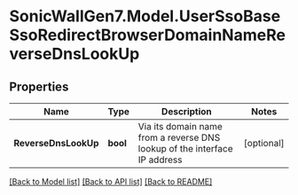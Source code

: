 # SonicWallGen7.Model.UserSsoBaseSsoRedirectBrowserDomainNameReverseDnsLookUp

## Properties

Name | Type | Description | Notes
------------ | ------------- | ------------- | -------------
**ReverseDnsLookUp** | **bool** | Via its domain name from a reverse DNS lookup of the interface IP address | [optional] 

[[Back to Model list]](../README.md#documentation-for-models) [[Back to API list]](../README.md#documentation-for-api-endpoints) [[Back to README]](../README.md)

